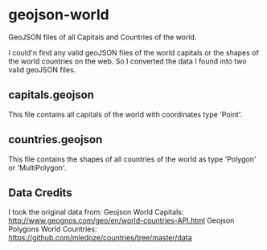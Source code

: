 # geojson-world
GeoJSON files of all Capitals and Countries of the world.

I could'n find any valid geoJSON files of the world capitals or the shapes of the world countries on the web.
So I converted the data I found into two valid geoJSON files.

## capitals.geojson
This file contains all capitals of the world with coordinates type 'Point'.

## countries.geojson
This file contains the shapes of all countries of the world as type 'Polygon' or 'MultiPolygon'.


## Data Credits
I took the original data from:
Geojson World Capitals: http://www.geognos.com/geo/en/world-countries-API.html
Geojson Polygons World Countries: https://github.com/mledoze/countries/tree/master/data
